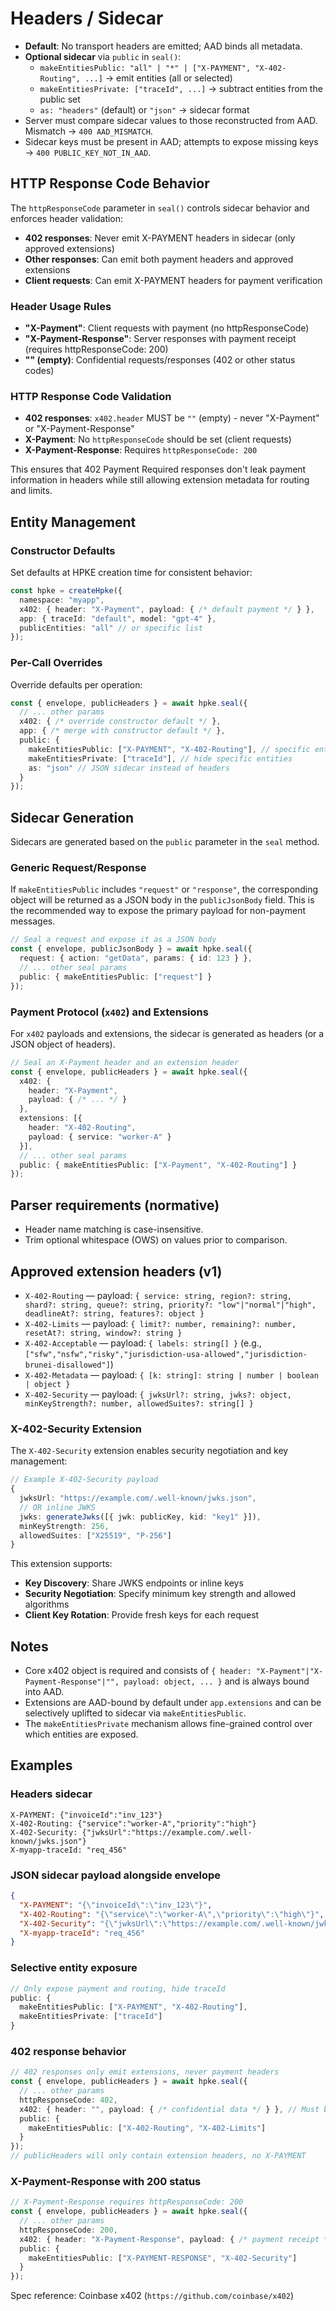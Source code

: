 # Headers / Sidecar

- **Default**: No transport headers are emitted; AAD binds all metadata.
- **Optional sidecar** via `public` in `seal()`:
  - `makeEntitiesPublic: "all" | "*" | ["X-PAYMENT", "X-402-Routing", ...]` → emit entities (all or selected)
  - `makeEntitiesPrivate: ["traceId", ...]` → subtract entities from the public set
  - `as: "headers"` (default) or `"json"` → sidecar format
- Server must compare sidecar values to those reconstructed from AAD. Mismatch → `400 AAD_MISMATCH`.
- Sidecar keys must be present in AAD; attempts to expose missing keys → `400 PUBLIC_KEY_NOT_IN_AAD`.

## HTTP Response Code Behavior

The `httpResponseCode` parameter in `seal()` controls sidecar behavior and enforces header validation:

- **402 responses**: Never emit X-PAYMENT headers in sidecar (only approved extensions)
- **Other responses**: Can emit both payment headers and approved extensions  
- **Client requests**: Can emit X-PAYMENT headers for payment verification

### Header Usage Rules

- **"X-Payment"**: Client requests with payment (no httpResponseCode)
- **"X-Payment-Response"**: Server responses with payment receipt (requires httpResponseCode: 200)
- **"" (empty)**: Confidential requests/responses (402 or other status codes)

### HTTP Response Code Validation

- **402 responses**: `x402.header` MUST be `""` (empty) - never "X-Payment" or "X-Payment-Response"
- **X-Payment**: No `httpResponseCode` should be set (client requests)
- **X-Payment-Response**: Requires `httpResponseCode: 200`

This ensures that 402 Payment Required responses don't leak payment information in headers while still allowing extension metadata for routing and limits.

## Entity Management

### Constructor Defaults

Set defaults at HPKE creation time for consistent behavior:

```typescript
const hpke = createHpke({
  namespace: "myapp",
  x402: { header: "X-Payment", payload: { /* default payment */ } },
  app: { traceId: "default", model: "gpt-4" },
  publicEntities: "all" // or specific list
});
```

### Per-Call Overrides

Override defaults per operation:

```typescript
const { envelope, publicHeaders } = await hpke.seal({
  // ... other params
  x402: { /* override constructor default */ },
  app: { /* merge with constructor default */ },
  public: {
    makeEntitiesPublic: ["X-PAYMENT", "X-402-Routing"], // specific entities
    makeEntitiesPrivate: ["traceId"], // hide specific entities
    as: "json" // JSON sidecar instead of headers
  }
});
```

## Sidecar Generation

Sidecars are generated based on the `public` parameter in the `seal` method.

### Generic Request/Response

If `makeEntitiesPublic` includes `"request"` or `"response"`, the corresponding object will be returned as a JSON body in the `publicJsonBody` field. This is the recommended way to expose the primary payload for non-payment messages.

```typescript
// Seal a request and expose it as a JSON body
const { envelope, publicJsonBody } = await hpke.seal({
  request: { action: "getData", params: { id: 123 } },
  // ... other seal params
  public: { makeEntitiesPublic: ["request"] }
});
```

### Payment Protocol (`x402`) and Extensions

For `x402` payloads and extensions, the sidecar is generated as headers (or a JSON object of headers).

```typescript
// Seal an X-Payment header and an extension header
const { envelope, publicHeaders } = await hpke.seal({
  x402: {
    header: "X-Payment",
    payload: { /* ... */ }
  },
  extensions: [{
    header: "X-402-Routing",
    payload: { service: "worker-A" }
  }],
  // ... other seal params
  public: { makeEntitiesPublic: ["X-Payment", "X-402-Routing"] }
});
```

## Parser requirements (normative)

- Header name matching is case-insensitive.
- Trim optional whitespace (OWS) on values prior to comparison.

## Approved extension headers (v1)

- `X-402-Routing` — payload: `{ service: string, region?: string, shard?: string, queue?: string, priority?: "low"|"normal"|"high", deadlineAt?: string, features?: object }`
- `X-402-Limits` — payload: `{ limit?: number, remaining?: number, resetAt?: string, window?: string }`
- `X-402-Acceptable` — payload: `{ labels: string[] }` (e.g., `["sfw","nsfw","risky","jurisdiction-usa-allowed","jurisdiction-brunei-disallowed"]`)
- `X-402-Metadata` — payload: `{ [k: string]: string | number | boolean | object }`
- `X-402-Security` — payload: `{ jwksUrl?: string, jwks?: object, minKeyStrength?: number, allowedSuites?: string[] }`

### X-402-Security Extension

The `X-402-Security` extension enables security negotiation and key management:

```typescript
// Example X-402-Security payload
{
  jwksUrl: "https://example.com/.well-known/jwks.json",
  // OR inline JWKS
  jwks: generateJwks([{ jwk: publicKey, kid: "key1" }]),
  minKeyStrength: 256,
  allowedSuites: ["X25519", "P-256"]
}
```

This extension supports:
- **Key Discovery**: Share JWKS endpoints or inline keys
- **Security Negotiation**: Specify minimum key strength and allowed algorithms
- **Client Key Rotation**: Provide fresh keys for each request

## Notes

- Core x402 object is required and consists of `{ header: "X-Payment"|"X-Payment-Response"|"", payload: object, ... }` and is always bound into AAD.
- Extensions are AAD-bound by default under `app.extensions` and can be selectively uplifted to sidecar via `makeEntitiesPublic`.
- The `makeEntitiesPrivate` mechanism allows fine-grained control over which entities are exposed.

## Examples

### Headers sidecar
```http
X-PAYMENT: {"invoiceId":"inv_123"}
X-402-Routing: {"service":"worker-A","priority":"high"}
X-402-Security: {"jwksUrl":"https://example.com/.well-known/jwks.json"}
X-myapp-traceId: "req_456"
```

### JSON sidecar payload alongside envelope
```json
{
  "X-PAYMENT": "{\"invoiceId\":\"inv_123\"}",
  "X-402-Routing": "{\"service\":\"worker-A\",\"priority\":\"high\"}",
  "X-402-Security": "{\"jwksUrl\":\"https://example.com/.well-known/jwks.json\"}",
  "X-myapp-traceId": "req_456"
}
```

### Selective entity exposure
```typescript
// Only expose payment and routing, hide traceId
public: {
  makeEntitiesPublic: ["X-PAYMENT", "X-402-Routing"],
  makeEntitiesPrivate: ["traceId"]
}
```

### 402 response behavior
```typescript
// 402 responses only emit extensions, never payment headers
const { envelope, publicHeaders } = await hpke.seal({
  // ... other params
  httpResponseCode: 402,
  x402: { header: "", payload: { /* confidential data */ } }, // Must be empty header
  public: {
    makeEntitiesPublic: ["X-402-Routing", "X-402-Limits"]
  }
});
// publicHeaders will only contain extension headers, no X-PAYMENT
```

### X-Payment-Response with 200 status
```typescript
// X-Payment-Response requires httpResponseCode: 200
const { envelope, publicHeaders } = await hpke.seal({
  // ... other params
  httpResponseCode: 200,
  x402: { header: "X-Payment-Response", payload: { /* payment receipt */ } },
  public: {
    makeEntitiesPublic: ["X-PAYMENT-RESPONSE", "X-402-Security"]
  }
});
```

Spec reference: Coinbase x402 (`https://github.com/coinbase/x402`)